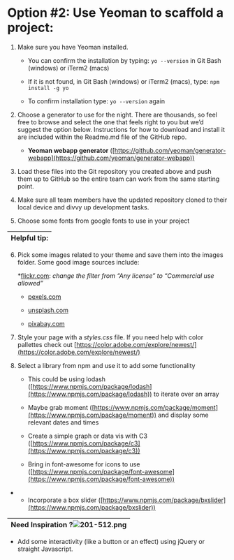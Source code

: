 # Option #2: Use Yeoman to scaffold a project:

1. Make sure you have Yeoman installed.

    *   You can confirm the installation by typing: `yo --version` in Git Bash (windows) or iTerm2 (macs)

    *   If it is not found, in Git Bash (windows) or iTerm2 (macs), type: `npm install ​-g yo`

    *   To confirm installation type: `yo --version` again

2. Choose a generator to use for the night. There are thousands, so feel free to browse and select the one that feels right to you but we’d suggest the option below. Instructions for how to download and install it are included within the Readme.md file of the GitHub repo.

    *   **Yeoman webapp generator** ([https://github.com/yeoman/generator-webapp](https://github.com/yeoman/generator-webapp))

3. Load these files into the Git repository you created above and push them up to GitHub so the entire team can work from the same starting point.

4. Make sure all team members have the updated repository cloned to their local device and divvy up development tasks.

5. Choose some fonts from google fonts to use in your project

| **Helpful tip:** |
| --- |

6. Pick some images related to your theme and save them into the images folder. Some good image sources include:

    *[flickr.com](https://www.flickr.com/): _change the filter from “Any license” to “Commercial use allowed”_
    
    * [pexels.com](https://www.pexels.com/)
    
    * [unsplash.com](https://unsplash.com/)
    
    * [pixabay.com](https://pixabay.com/)

7. Style your page with a _styles.css_ file. If you need help with color pallettes check out [https://color.adobe.com/explore/newest/](https://color.adobe.com/explore/newest/)

8. Select a library from npm and use it to add some functionality

    *   This could be using lodash ([https://www.npmjs.com/package/lodash](https://www.npmjs.com/package/lodash)) to iterate over an array

    *   Maybe grab moment ([https://www.npmjs.com/package/moment](https://www.npmjs.com/package/moment)) and display some relevant dates and times

    *   Create a simple graph or data vis with C3 ([https://www.npmjs.com/package/c3](https://www.npmjs.com/package/c3))

    *   Bring in font-awesome for icons to use ([https://www.npmjs.com/package/font-awesome](https://www.npmjs.com/package/font-awesome))

*   *   Incorporate a box slider ([https://www.npmjs.com/package/bxslider](https://www.npmjs.com/package/bxslider))

| **Need Inspiration ?**![](export/assets/image15png.png)201-512.png |
| --- |

*   Add some interactivity (like a button or an effect) using jQuery or straight Javascript.

